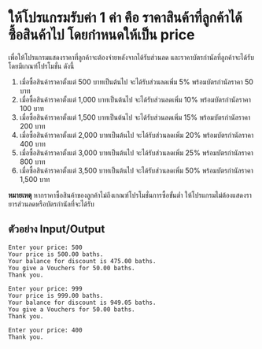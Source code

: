 # ให้โปรแกรมรับค่า 1 ค่า คือ ราคาสินค้าที่ลูกค้าได้ซื้อสินค้าไป โดยกำหนดให้เป็น price 
เพื่อให้โปรแกรมแสดงราคาที่ลูกค้าจะต้องจ่ายหลังจากได้รับส่วนลด และราคาบัตรกำนัลที่ลูกค้าจะได้รับ 
โดยมีเกณฑ์โปรโมชั่น ดังนี้

1.	เมื่อซื้อสินค้าราคาตั้งแต่ 500 บาทเป็นต้นไป จะได้รับส่วนลดเพิ่ม 5% พร้อมบัตรกำนัลราคา 50 บาท
2.	เมื่อซื้อสินค้าราคาตั้งแต่ 1,000 บาทเป็นต้นไป จะได้รับส่วนลดเพิ่ม 10% พร้อมบัตรกำนัลราคา 100 บาท
3.	เมื่อซื้อสินค้าราคาตั้งแต่ 1,500 บาทเป็นต้นไป จะได้รับส่วนลดเพิ่ม 15% พร้อมบัตรกำนัลราคา 200 บาท
4.	เมื่อซื้อสินค้าราคาตั้งแต่ 2,000 บาทเป็นต้นไป จะได้รับส่วนลดเพิ่ม 20% พร้อมบัตรกำนัลราคา 400 บาท
5.	เมื่อซื้อสินค้าราคาตั้งแต่ 3,000 บาทเป็นต้นไป จะได้รับส่วนลดเพิ่ม 25% พร้อมบัตรกำนัลราคา 800 บาท
6.	เมื่อซื้อสินค้าราคาตั้งแต่ 3,500 บาทเป็นต้นไป จะได้รับส่วนลดเพิ่ม 50% พร้อมบัตรกำนัลราคา 1,500 บาท

**หมายเหตุ** หากราคาซื้อสินค้าของลูกค้าไม่ถึงเกณฑ์โปรโมชั่นการซื้อขั้นต่ำ ให้โปรแกรมไม่ต้องแสดงรายารส่วนลดหรือบัตรกำนัลที่จะได้รับ

## **ตัวอย่าง** Input/Output
```
Enter your price: 500
Your price is 500.00 baths.
Your balance for discount is 475.00 baths.
You give a Vouchers for 50.00 baths.
Thank you.

```

```
Enter your price: 999
Your price is 999.00 baths.
Your balance for discount is 949.05 baths.
You give a Vouchers for 50.00 baths.
Thank you.

```

```
Enter your price: 400
Thank you.



```

